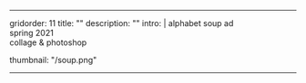 ---

gridorder: 11
title: ""
description: ""
intro: |
 alphabet soup ad <br>
 spring 2021 <br>
 collage & photoshop <br>

thumbnail: "/soup.png"

---
